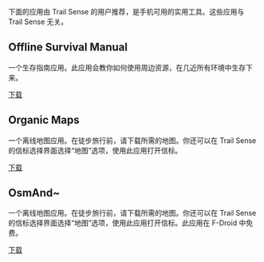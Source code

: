 下面的应用由 Trail Sense 的用户推荐，是手机可用的实用工具。这些应用与 Trail Sense 无关。

## Offline Survival Manual

一个生存指南应用。此应用会教你如何使用周边资源，在几近所有环境中生存下来。

[下载](market://details?id=org.ligi.survivalmanual)

## Organic Maps

一个离线地图应用。在徒步旅行前，请下载所需的地图。你还可以在 Trail Sense 的信标选择界面选择“地图”选项，使用此应用打开信标。

[下载](market://details?id=app.organicmaps)

## OsmAnd~

一个离线地图应用。在徒步旅行前，请下载所需的地图。你还可以在 Trail Sense 的信标选择界面选择“地图”选项，使用此应用打开信标。此应用在 F-Droid 中免费。

[下载](market://details?id=net.osmand.plus)
